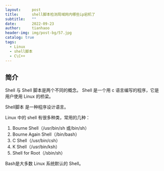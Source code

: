 ```yaml
---
layout:     post
title:      shell脚本检测局域网内哪些ip宕机了
subtitle:   ""
date:       2022-09-23
author:     tianhaoo
header-img: img/post-bg/57.jpg
catalog: true
tags:
  - Linux
  - shell脚本
  - C\C++
---
```


## 简介

Shell 与 Shell 脚本是两个不同的概念。
Shell 是一个用 c 语言编写的程序，它是用户使用 Linux 的桥梁。

Shell脚本 是一种程序设计语言。


Linux 中的 shell 有很多种类，常用的几种：
1. Bourne Shell（/usr/bin/sh 或/bin/sh）
2. Bourne Again Shell（/bin/bash）
3. C Shell（/usr/bin/csh）
4. K Shell（/usr/bin/ksh）
5. Shell for Root（/sbin/sh）

Bash是大多数 Linux 系统默认的 Shell。
